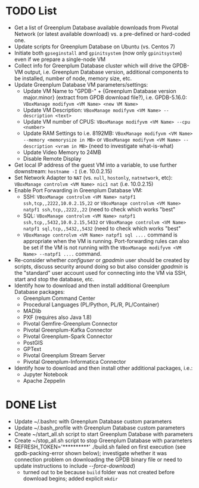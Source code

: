 # TODO List
- Get a list of Greenplum Database available downloads from Pivotal Network (or latest available download) vs. a pre-defined or hard-coded one.
- Update scripts for Greenplum Database on Ubuntu (vs. Centos 7)
- Initiate both `gpseginstall` and `gpinitsystem` (now only `gpinitsystem`) even if we prepare a single-node VM
- Collect info for Greenplum Database cluster which will drive the GPDB-VM output, i.e. Greenplum Database version, additional components to be installed, number of node, memory size, etc.
- Update Greenplum Database VM parameters/settings:
    - Update VM Name to "GPDB-" + {Greenplum Database version major.minor} (extract from GPDB download file?), i.e. GPDB-5.16.0: `VBoxManage modifyvm <VM Name> <new VM Name>`
    - Update VM Description: `VBoxManage modifyvm <VM Name> --description <text>`
    - Update VM number of CPUS: `VBoxManage modifyvm <VM Name> --cpu <number>`
    - Update RAM Settings to i.e. 8192MB: `VBoxManage modifyvm <VM Name> --memory <memorysize in MB>` or `VBoxManage modifyvm <VM Name> --description <vram in MB>` (need to investigate what-is-what)
    - Update Video Memory to 24MB
    - Disable Remote Display
- Get local IP address of the guest VM into a variable, to use further downstream: `hostname -I` (i.e. 10.0.2.15)
- Set Network Adapter to `NAT` (vs. `null`, `hostonly`, `natnetwork`, etc):  `VBoxManage controlvm <VM Name> nic1 nat` (i.e. 10.0.2.15)
- Enable Port Forwarding in Greenplum Database VM:
    - SSH: `VBoxManage controlvm <VM Name> natpf1 ssh,tcp,,2222,10.0.2.15,22` or `VBoxManage controlvm <VM Name> natpf1 ssh,tcp,,2222,,22` (need to check which works "best"
    - SQL: `VBoxManage controlvm <VM Name> natpf1 ssh,tcp,,5432,10.0.2.15,5432` or `VBoxManage controlvm <VM Name> natpf1 sql,tcp,,5432,,5432` (need to check which works "best"
    - `VBoxManage controlvm <VM Name> natpf1 sql ....` command is appropriate when the VM is running. Port-forwarding rules can also be set if the VM is not running with the `VBoxManage modifyvm <VM Name> --natpf1 ....` command.
- Re-consider whether _configuser_ or _gpadmin_ user should be created by scripts, discuss security around doing so but also consider _gpadmin_ is the "standard" user account used for connecting into the VM via SSH, start and stop the database, etc.
- Identify how to download and then install additional Greenplum Database packages:
    - Greenplum Command Center
    - Procedural Languages (PL/Python, PL/R, PL/Container)
    - MADlib
    - PXF (requires also Java 1.8)
    - Pivotal Gemfire-Greenplum Connector
    - Pivotal Greenplum-Kafka Connector
    - Pivotal Greenplum-Spark Connector
    - PostGIS
    - GPText
    - Pivotal Greenplum Stream Server
    - Pivotal Greenplum-Informatica Connector
- Identify how to download and then install other additional packages, i.e.:
    - Jupyter Notebook
    - Apache Zeppelin  

# DONE List
- Update ~/.bashrc with Greenplum Database custom parameters
- Update ~/.bash_profile with Greenplum Database custom parameters
- Create ~/start_all.sh script to start Greenplum Database with parameters
- Create ~/stop_all.sh script to stop Greenplum Database with parameters
- REFRESH_TOKEN='**********' ./build.sh failed on first execution (see gpdb-packing-error shown below); investigate whether it was connection problem on downloading the GPDB binary file or need to update instructions to include _--force-download_)
  - turned out to be because `build` folder was not created before download begins; added explicit `mkdir`

